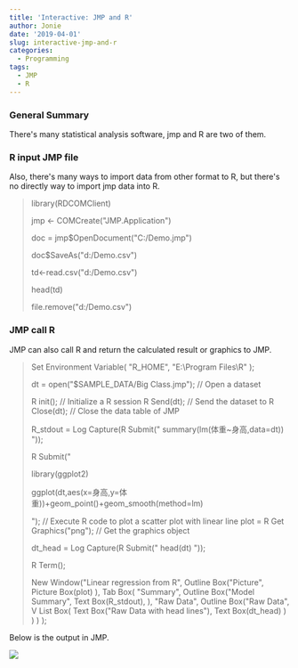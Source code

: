 ```yaml
---
title: 'Interactive: JMP and R'
author: Jonie
date: '2019-04-01'
slug: interactive-jmp-and-r
categories:
  - Programming
tags:
  - JMP
  - R
---
```


### General Summary

There's many statistical analysis software, jmp and R are two of them.

### R input JMP file


Also, there's many ways to import data from other format to R, but there's no directly way to import jmp data into R.

>    library(RDCOMClient)
>
>    jmp <- COMCreate("JMP.Application")
>
>    doc = jmp$OpenDocument("C:/Demo.jmp")
>
>    doc$SaveAs("d:/Demo.csv")
>
>    td<-read.csv("d:/Demo.csv")
>
>    head(td)
>
>    file.remove("d:/Demo.csv")

### JMP call R


JMP can also call R and return the calculated result or graphics to JMP.

>Set Environment Variable( "R_HOME", "E:\Program Files\R" );
>
>dt = open("$SAMPLE_DATA/Big Class.jmp");       // Open a dataset
> 
>R init();                       // Initialize a R session
>R Send(dt);                     // Send the dataset to R
>Close(dt);                      // Close the data table of JMP
>
>R_stdout = Log Capture(R Submit("
>       summary(lm(体重~身高,data=dt))
>       "));
> 
>R Submit("
> 
> library(ggplot2)
> 
> ggplot(dt,aes(x=身高,y=体重))+geom_point()+geom_smooth(method=lm)
> 
>");                             // Execute R code to plot a scatter plot with linear line
>plot = R Get Graphics("png");   // Get the graphics object
> 
>dt_head = Log Capture(R Submit("
>       head(dt)
>       "));
>      
>R Term();
> 
>New Window("Linear regression from R",
>       Outline Box("Picture",
>              Picture Box(plot)
>       ),
>       Tab Box(
>              "Summary",
>              Outline Box("Model Summary",
>                     Text Box(R_stdout),
>              ),
>              "Raw Data",
>              Outline Box("Raw Data",
>                     V List Box(
>                           Text Box("Raw Data with head lines"),
>                           Text Box(dt_head)
>                     )
>              )
>       )
>);

Below is the output in JMP.

![](https://blog-1255638709.cos.ap-chengdu.myqcloud.com/JMP_R.png)
